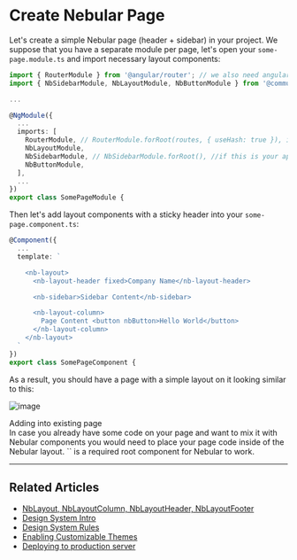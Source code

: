 # Create Nebular Page

Let's create a simple Nebular page (header + sidebar) in your project.
We suppose that you have a separate module per page, let's open your `some-page.module.ts` and import necessary layout components:

```ts
import { RouterModule } from '@angular/router'; // we also need angular router for Nebular to function properly
import { NbSidebarModule, NbLayoutModule, NbButtonModule } from '@commudle/theme';

...

@NgModule({
  ...
  imports: [
    RouterModule, // RouterModule.forRoot(routes, { useHash: true }), if this is your app.module
    NbLayoutModule,
    NbSidebarModule, // NbSidebarModule.forRoot(), //if this is your app.module
    NbButtonModule,
  ],
  ...
})
export class SomePageModule {

```

Then let's add layout components with a sticky header into your `some-page.component.ts`:

```ts
@Component({
  ...
  template: `

    <nb-layout>
      <nb-layout-header fixed>Company Name</nb-layout-header>

      <nb-sidebar>Sidebar Content</nb-sidebar>

      <nb-layout-column>
        Page Content <button nbButton>Hello World</button>
      </nb-layout-column>
    </nb-layout>
  `
})
export class SomePageComponent {

```

As a result, you should have a page with a simple layout on it looking similar to this:

![image](assets/images/articles/sample-page.png)

<div class="note note-info">
  <div class="note-title">Adding into existing page</div>
  <div class="note-body">
    In case you already have some code on your page and want to mix it with Nebular components you would need to place your page code inside of the Nebular layout.
    `<nb-layout></nb-layout>` is a required root component for Nebular to work.
  </div>
</div>
<hr>

## Related Articles

- [NbLayout, NbLayoutColumn, NbLayoutHeader, NbLayoutFooter](docs/components/layout)
- [Design System Intro](/docs/design-system/eva-design-system-intro)
- [Design System Rules](docs/design-system/design-system-theme)
- [Enabling Customizable Themes](docs/design-system/enable-customizable-theme)
- [Deploying to production server](docs/guides/server-deployment)
